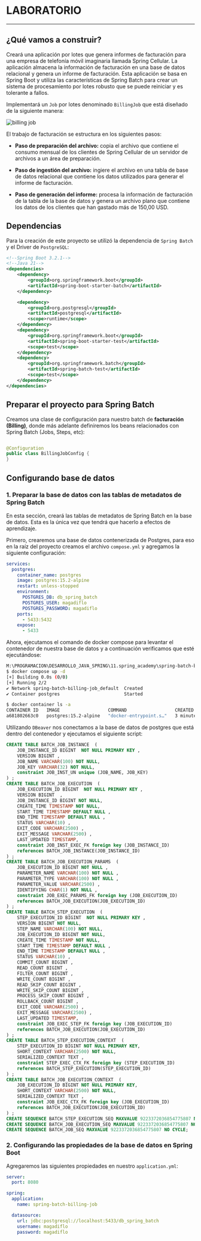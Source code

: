 # LABORATORIO

---

## ¿Qué vamos a construir?

Creará una aplicación por lotes que genera informes de facturación para una empresa de telefonía móvil imaginaria
llamada Spring Cellular. La aplicación almacena la información de facturación en una base de datos relacional y genera
un informe de facturación. Esta aplicación se basa en Spring Boot y utiliza las características de Spring Batch para
crear un sistema de procesamiento por lotes robusto que se puede reiniciar y es tolerante a fallos.

Implementará un `Job` por lotes denominado `BillingJob` que está diseñado de la siguiente manera:

![billing job](./assets/01.intro-lesson-billing-job.svg)

El trabajo de facturación se estructura en los siguientes pasos:

- **Paso de preparación del archivo:** copia el archivo que contiene el consumo mensual de los clientes de Spring
  Cellular de un servidor de archivos a un área de preparación.

- **Paso de ingestión del archivo:** ingiere el archivo en una tabla de base de datos relacional que contiene los datos
  utilizados para generar el informe de facturación.

- **Paso de generación del informe:** procesa la información de facturación de la tabla de la base de datos y genera un
  archivo plano que contiene los datos de los clientes que han gastado más de 150,00 USD.

## Dependencias

Para la creación de este proyecto se utilizó la dependencia de `Spring Batch` y el Driver de `PostgreSQL`:

````xml
<!--Spring Boot 3.2.1-->
<!--Java 21-->
<dependencies>
    <dependency>
        <groupId>org.springframework.boot</groupId>
        <artifactId>spring-boot-starter-batch</artifactId>
    </dependency>

    <dependency>
        <groupId>org.postgresql</groupId>
        <artifactId>postgresql</artifactId>
        <scope>runtime</scope>
    </dependency>
    <dependency>
        <groupId>org.springframework.boot</groupId>
        <artifactId>spring-boot-starter-test</artifactId>
        <scope>test</scope>
    </dependency>
    <dependency>
        <groupId>org.springframework.batch</groupId>
        <artifactId>spring-batch-test</artifactId>
        <scope>test</scope>
    </dependency>
</dependencies>
````

## Preparar el proyecto para Spring Batch

Creamos una clase de configuración para nuestro batch de **facturación (Billing)**, donde más adelante definiremos los
beans relacionados con Spring Batch (Jobs, Steps, etc):

````java

@Configuration
public class BillingJobConfig {
}
````

## Configurando base de datos

### 1. Preparar la base de datos con las tablas de metadatos de Spring Batch

En esta sección, creará las tablas de metadatos de Spring Batch en la base de datos. Esta es la única vez que tendrá que
hacerlo a efectos de aprendizaje.

Primero, crearemos una base de datos contenerizada de Postgres, para eso en la raíz del proyecto creamos el
archivo `compose.yml` y agregamos la siguiente configuración:

````yml
services:
  postgres:
    container_name: postgres
    image: postgres:15.2-alpine
    restart: unless-stopped
    environment:
      POSTGRES_DB: db_spring_batch
      POSTGRES_USER: magadiflo
      POSTGRES_PASSWORD: magadiflo
    ports:
      - 5433:5432
    expose:
      - 5433
````

Ahora, ejecutamos el comando de docker compose para levantar el contenedor de nuestra base de datos y a continuación
verificamos que esté ejecutándose:

````bash
M:\PROGRAMACION\DESARROLLO_JAVA_SPRING\11.spring_academy\spring-batch-billing-job (main -> origin
$ docker compose up -d
[+] Building 0.0s (0/0)
[+] Running 2/2
✔ Network spring-batch-billing-job_default  Created
✔ Container postgres                        Started

$ docker container ls -a
CONTAINER ID   IMAGE                  COMMAND                  CREATED         STATUS         PORTS                              NAMES
a681802663c0   postgres:15.2-alpine   "docker-entrypoint.s…"   3 minutes ago   Up 3 minutes   5433/tcp, 0.0.0.0:5433->5432/tcp   postgres
````

Utilizando `DBeaver` nos conectamos a la base de datos de postgres que está dentro del contenedor y ejecutamos el
siguiente script:

````sql
CREATE TABLE BATCH_JOB_INSTANCE  (
    JOB_INSTANCE_ID BIGINT  NOT NULL PRIMARY KEY ,
    VERSION BIGINT ,
    JOB_NAME VARCHAR(100) NOT NULL,
    JOB_KEY VARCHAR(32) NOT NULL,
    constraint JOB_INST_UN unique (JOB_NAME, JOB_KEY)
) ;
CREATE TABLE BATCH_JOB_EXECUTION  (
    JOB_EXECUTION_ID BIGINT  NOT NULL PRIMARY KEY ,
    VERSION BIGINT  ,
    JOB_INSTANCE_ID BIGINT NOT NULL,
    CREATE_TIME TIMESTAMP NOT NULL,
    START_TIME TIMESTAMP DEFAULT NULL ,
    END_TIME TIMESTAMP DEFAULT NULL ,
    STATUS VARCHAR(10) ,
    EXIT_CODE VARCHAR(2500) ,
    EXIT_MESSAGE VARCHAR(2500) ,
    LAST_UPDATED TIMESTAMP,
    constraint JOB_INST_EXEC_FK foreign key (JOB_INSTANCE_ID)
    references BATCH_JOB_INSTANCE(JOB_INSTANCE_ID)
) ;
CREATE TABLE BATCH_JOB_EXECUTION_PARAMS  (
    JOB_EXECUTION_ID BIGINT NOT NULL ,
    PARAMETER_NAME VARCHAR(100) NOT NULL ,
    PARAMETER_TYPE VARCHAR(100) NOT NULL ,
    PARAMETER_VALUE VARCHAR(2500) ,
    IDENTIFYING CHAR(1) NOT NULL ,
    constraint JOB_EXEC_PARAMS_FK foreign key (JOB_EXECUTION_ID)
    references BATCH_JOB_EXECUTION(JOB_EXECUTION_ID)
) ;
CREATE TABLE BATCH_STEP_EXECUTION  (
    STEP_EXECUTION_ID BIGINT  NOT NULL PRIMARY KEY ,
    VERSION BIGINT NOT NULL,
    STEP_NAME VARCHAR(100) NOT NULL,
    JOB_EXECUTION_ID BIGINT NOT NULL,
    CREATE_TIME TIMESTAMP NOT NULL,
    START_TIME TIMESTAMP DEFAULT NULL ,
    END_TIME TIMESTAMP DEFAULT NULL ,
    STATUS VARCHAR(10) ,
    COMMIT_COUNT BIGINT ,
    READ_COUNT BIGINT ,
    FILTER_COUNT BIGINT ,
    WRITE_COUNT BIGINT ,
    READ_SKIP_COUNT BIGINT ,
    WRITE_SKIP_COUNT BIGINT ,
    PROCESS_SKIP_COUNT BIGINT ,
    ROLLBACK_COUNT BIGINT ,
    EXIT_CODE VARCHAR(2500) ,
    EXIT_MESSAGE VARCHAR(2500) ,
    LAST_UPDATED TIMESTAMP,
    constraint JOB_EXEC_STEP_FK foreign key (JOB_EXECUTION_ID)
    references BATCH_JOB_EXECUTION(JOB_EXECUTION_ID)
) ;
CREATE TABLE BATCH_STEP_EXECUTION_CONTEXT  (
    STEP_EXECUTION_ID BIGINT NOT NULL PRIMARY KEY,
    SHORT_CONTEXT VARCHAR(2500) NOT NULL,
    SERIALIZED_CONTEXT TEXT ,
    constraint STEP_EXEC_CTX_FK foreign key (STEP_EXECUTION_ID)
    references BATCH_STEP_EXECUTION(STEP_EXECUTION_ID)
) ;
CREATE TABLE BATCH_JOB_EXECUTION_CONTEXT  (
    JOB_EXECUTION_ID BIGINT NOT NULL PRIMARY KEY,
    SHORT_CONTEXT VARCHAR(2500) NOT NULL,
    SERIALIZED_CONTEXT TEXT ,
    constraint JOB_EXEC_CTX_FK foreign key (JOB_EXECUTION_ID)
    references BATCH_JOB_EXECUTION(JOB_EXECUTION_ID)
) ;
CREATE SEQUENCE BATCH_STEP_EXECUTION_SEQ MAXVALUE 9223372036854775807 NO CYCLE;
CREATE SEQUENCE BATCH_JOB_EXECUTION_SEQ MAXVALUE 9223372036854775807 NO CYCLE;
CREATE SEQUENCE BATCH_JOB_SEQ MAXVALUE 9223372036854775807 NO CYCLE;
````

### 2. Configurando las propiedades de la base de datos en Spring Boot

Agregaremos las siguientes propiedades en nuestro `application.yml`:

````yaml
server:
  port: 8080

spring:
  application:
    name: spring-batch-billing-job

  datasource:
    url: jdbc:postgresql://localhost:5433/db_spring_batch
    username: magadiflo
    password: magadiflo
````